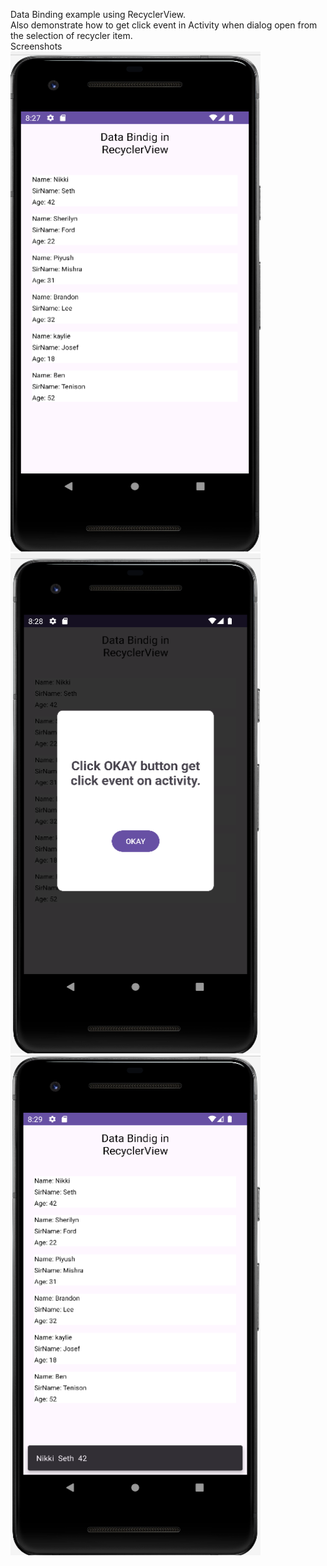 Data Binding example using RecyclerView.</br>
Also demonstrate how to get click event in Activity when dialog open from the selection of recycler item.</br>
Screenshots</br>
<img src="Sceenshots/img1.png" width="400" height="800"/> <img src="Sceenshots/img2.png" width="400" height="800"/><img src="Sceenshots/img3.png" width="400" height="800"/>
